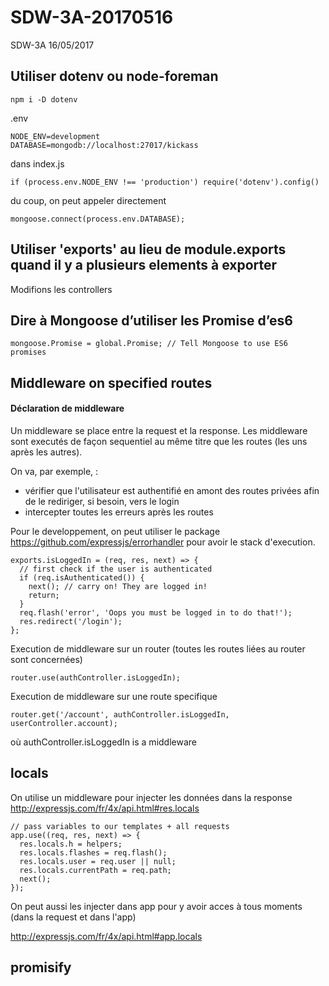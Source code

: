 # SDW-3A-20170516

SDW-3A 16/05/2017

## Utiliser dotenv ou node-foreman

``` 
npm i -D dotenv
```

.env
``` 
NODE_ENV=development
DATABASE=mongodb://localhost:27017/kickass
```

dans index.js
``` 
if (process.env.NODE_ENV !== 'production') require('dotenv').config()
``` 

du coup, on peut appeler directement
``` 
mongoose.connect(process.env.DATABASE);
``` 

## Utiliser 'exports' au lieu de module.exports quand il y a plusieurs elements à exporter

Modifions les controllers

## Dire à Mongoose d’utiliser les Promise d’es6 
```
mongoose.Promise = global.Promise; // Tell Mongoose to use ES6 promises
```

## Middleware on specified routes

#### Déclaration de middleware

Un middleware se place entre la request et la response. Les middleware sont executés de façon sequentiel au même titre que  les routes (les uns après les autres).

On va, par exemple, : 
- vérifier que l'utilisateur est authentifié en amont des routes privées afin de le rediriger, si besoin, vers le login
- intercepter toutes les erreurs après les routes

Pour le developpement, on peut utiliser le package https://github.com/expressjs/errorhandler pour avoir le stack d'execution. 

``` 
exports.isLoggedIn = (req, res, next) => {
  // first check if the user is authenticated
  if (req.isAuthenticated()) {
    next(); // carry on! They are logged in!
    return;
  }
  req.flash('error', 'Oops you must be logged in to do that!');
  res.redirect('/login');
};
```
Execution de middleware sur un router (toutes les routes liées au router sont concernées)
``` 
router.use(authController.isLoggedIn);
``` 
Execution de middleware sur une route specifique
``` 
router.get('/account', authController.isLoggedIn, userController.account);
``` 
où authController.isLoggedIn is a middleware


## locals

On utilise un middleware pour injecter les données dans la response
http://expressjs.com/fr/4x/api.html#res.locals

```
// pass variables to our templates + all requests
app.use((req, res, next) => {
  res.locals.h = helpers;
  res.locals.flashes = req.flash();
  res.locals.user = req.user || null;
  res.locals.currentPath = req.path;
  next();
});
``` 
On peut aussi les injecter dans app pour y avoir acces à tous moments (dans la request et dans l'app)

http://expressjs.com/fr/4x/api.html#app.locals

## promisify
